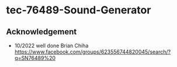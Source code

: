 # tec-76489-Sound-Generator

## Acknowledgement
- 10/2022  well done Brian Chiha
https://www.facebook.com/groups/623556744820045/search/?q=SN76489%20






